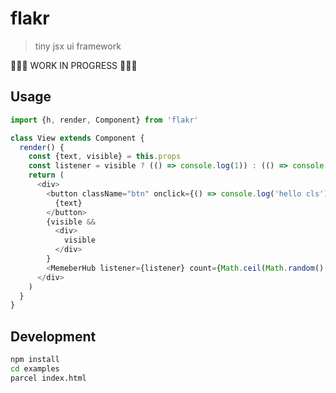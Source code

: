 # flakr
> tiny jsx ui framework

🚧🚧🚧 WORK IN PROGRESS 🚧🚧🚧

## Usage

```js
import {h, render, Component} from 'flakr'

class View extends Component {
  render() {
    const {text, visible} = this.props
    const listener = visible ? (() => console.log(1)) : (() => console.log(2))
    return (
      <div>
        <button className="btn" onclick={() => console.log('hello cls')}>
          {text}
        </button>
        {visible &&
          <div>
            visible
          </div>
        }
        <MemeberHub listener={listener} count={Math.ceil(Math.random() * 10)} />
      </div>
    )
  }
}
```

## Development

```sh
npm install
cd examples
parcel index.html
```
